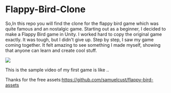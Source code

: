 # Flappy-Bird-Clone

So,In this repo you will find the clone for the flappy bird game which was quite famous and an nostalgic game.
Starting out as a beginner, I decided to make a Flappy Bird game in Unity. I worked hard to copy the original game exactly. It was tough, but I didn't give up. Step by step, I saw my game coming together. It felt amazing to see something I made myself, showing that anyone can learn and create cool stuff.

<img src="https://github.com/sristtii/Flappy-Bird-Clone/assets/164138706/a3b3790e-5323-45f7-8f7a-8249fdcbb310">

This is the sample video of my first game is like ..

Thanks for the free assets:https://github.com/samuelcust/flappy-bird-assets
